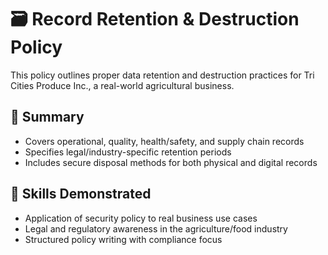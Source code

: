 # 🗃️ Record Retention & Destruction Policy

This policy outlines proper data retention and destruction practices for Tri Cities Produce Inc., a real-world agricultural business.

## 📄 Summary

- Covers operational, quality, health/safety, and supply chain records
- Specifies legal/industry-specific retention periods
- Includes secure disposal methods for both physical and digital records

## 🧠 Skills Demonstrated

- Application of security policy to real business use cases
- Legal and regulatory awareness in the agriculture/food industry
- Structured policy writing with compliance focus
